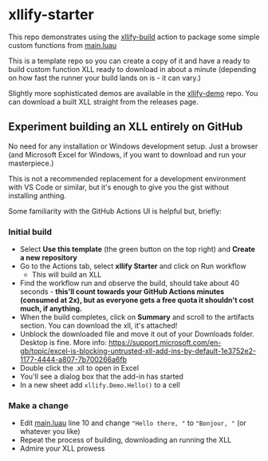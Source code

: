 # xllify-starter

This repo demonstrates using the [xllify-build](https://github.com/marketplace/actions/xllify-build) action to package some simple custom functions from [main.luau](main.luau)

This is a template repo so you can create a copy of it and have a ready to build custom function XLL ready to download in about a minute (depending on how fast the runner your build lands on is - it can vary.)

Slightly more sophisticated demos are available in the [xllify-demo](https://github.com/acornsoftuk/xllify-demo) repo. You can download a built XLL straight from the releases page.

## Experiment building an XLL entirely on GitHub

No need for any installation or Windows development setup. Just a browser (and Microsoft Excel for Windows, if you want to download and run your masterpiece.)

This is not a recommended replacement for a development environment with VS Code or similar, but it's enough to give you the gist without installing anthing.

Some familiarity with the GitHub Actions UI is helpful but, briefly:

### Initial build

- Select **Use this template** (the green button on the top right) and **Create a new repository**
- Go to the Actions tab, select **xllify Starter** and click on Run workflow
  - This will build an XLL
- Find the workflow run and observe the build, should take about 40 seconds - **this'll count towards your GitHub Actions minutes (consumed at 2x), but as everyone gets a free quota it shouldn't cost much, if anything.**
- When the build completes, click on **Summary** and scroll to the artifacts section. You can download the xll, it's attached!
- Unblock the downloaded file and move it out of your Downloads folder. Desktop is fine. More info: https://support.microsoft.com/en-gb/topic/excel-is-blocking-untrusted-xll-add-ins-by-default-1e3752e2-1177-4444-a807-7b700266a6fb
- Double click the .xll to open in Excel
- You'll see a dialog box that the add-in has started
- In a new sheet add `xllify.Demo.Hello()` to a cell

### Make a change

- Edit [main.luau](./main.luau) line 10 and change `"Hello there, "` to `"Bonjour, "` (or whatever you like)
- Repeat the process of building, downloading an running the XLL
- Admire your XLL prowess
